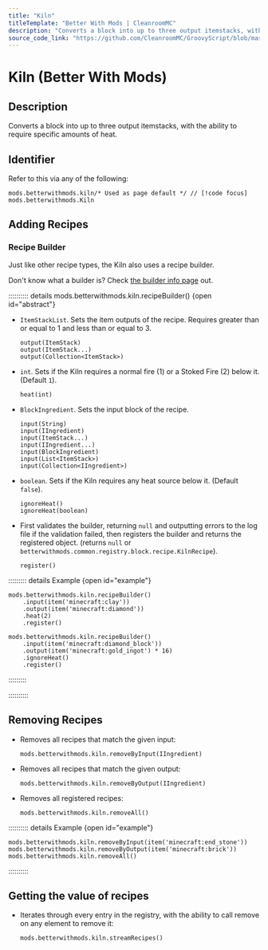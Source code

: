 ```yaml
---
title: "Kiln"
titleTemplate: "Better With Mods | CleanroomMC"
description: "Converts a block into up to three output itemstacks, with the ability to require specific amounts of heat."
source_code_link: "https://github.com/CleanroomMC/GroovyScript/blob/master/src/main/java/com/cleanroommc/groovyscript/compat/mods/betterwithmods/Kiln.java"
---
```


# Kiln (Better With Mods)

## Description

Converts a block into up to three output itemstacks, with the ability to require specific amounts of heat.

## Identifier

Refer to this via any of the following:

```groovy:no-line-numbers {1}
mods.betterwithmods.kiln/* Used as page default */ // [!code focus]
mods.betterwithmods.Kiln
```


## Adding Recipes

### Recipe Builder

Just like other recipe types, the Kiln also uses a recipe builder.

Don't know what a builder is? Check [the builder info page](../../groovy/builder.md) out.

:::::::::: details mods.betterwithmods.kiln.recipeBuilder() {open id="abstract"}
- `ItemStackList`. Sets the item outputs of the recipe. Requires greater than or equal to 1 and less than or equal to 3.

    ```groovy:no-line-numbers
    output(ItemStack)
    output(ItemStack...)
    output(Collection<ItemStack>)
    ```

- `int`. Sets if the Kiln requires a normal fire (1) or a Stoked Fire (2) below it. (Default `1`).

    ```groovy:no-line-numbers
    heat(int)
    ```

- `BlockIngredient`. Sets the input block of the recipe.

    ```groovy:no-line-numbers
    input(String)
    input(IIngredient)
    input(ItemStack...)
    input(IIngredient...)
    input(BlockIngredient)
    input(List<ItemStack>)
    input(Collection<IIngredient>)
    ```

- `boolean`. Sets if the Kiln requires any heat source below it. (Default `false`).

    ```groovy:no-line-numbers
    ignoreHeat()
    ignoreHeat(boolean)
    ```

- First validates the builder, returning `null` and outputting errors to the log file if the validation failed, then registers the builder and returns the registered object. (returns `null` or `betterwithmods.common.registry.block.recipe.KilnRecipe`).

    ```groovy:no-line-numbers
    register()
    ```

::::::::: details Example {open id="example"}
```groovy:no-line-numbers
mods.betterwithmods.kiln.recipeBuilder()
    .input(item('minecraft:clay'))
    .output(item('minecraft:diamond'))
    .heat(2)
    .register()

mods.betterwithmods.kiln.recipeBuilder()
    .input(item('minecraft:diamond_block'))
    .output(item('minecraft:gold_ingot') * 16)
    .ignoreHeat()
    .register()
```

:::::::::

::::::::::

## Removing Recipes

- Removes all recipes that match the given input:

    ```groovy:no-line-numbers
    mods.betterwithmods.kiln.removeByInput(IIngredient)
    ```

- Removes all recipes that match the given output:

    ```groovy:no-line-numbers
    mods.betterwithmods.kiln.removeByOutput(IIngredient)
    ```

- Removes all registered recipes:

    ```groovy:no-line-numbers
    mods.betterwithmods.kiln.removeAll()
    ```

:::::::::: details Example {open id="example"}
```groovy:no-line-numbers
mods.betterwithmods.kiln.removeByInput(item('minecraft:end_stone'))
mods.betterwithmods.kiln.removeByOutput(item('minecraft:brick'))
mods.betterwithmods.kiln.removeAll()
```

::::::::::

## Getting the value of recipes

- Iterates through every entry in the registry, with the ability to call remove on any element to remove it:

    ```groovy:no-line-numbers
    mods.betterwithmods.kiln.streamRecipes()
    ```
